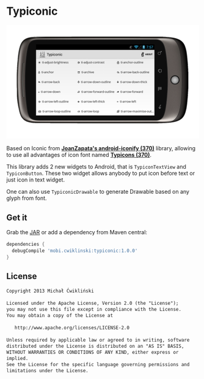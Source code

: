 Typiconic
=========

![](screen.png)

Based on Iconic from **[JoanZapata's android-iconify (370)](https://www.github.com/JoanZapata/android-iconify)** library, allowing to use all advantages of icon font named **[Typicons (370)](http://typicons.com/)**.

This library adds 2 new widgets to Android, that is ```TypiconTextView``` and ```TypiconButton```. These two widget allows anybody to put icon before text or just icon in text widget.

One can also use ```TypiconicDrawable``` to generate Drawable based on any glyph from font.

Get it
------
Grab the [JAR][1] or add a dependency from Maven central:

```groovy
dependencies {
  debugCompile 'mobi.cwiklinski:typiconic:1.0.0'
}
```
License
--------

    Copyright 2013 Michał Ćwikliński

    Licensed under the Apache License, Version 2.0 (the "License");
    you may not use this file except in compliance with the License.
    You may obtain a copy of the License at

       http://www.apache.org/licenses/LICENSE-2.0

    Unless required by applicable law or agreed to in writing, software
    distributed under the License is distributed on an "AS IS" BASIS,
    WITHOUT WARRANTIES OR CONDITIONS OF ANY KIND, either express or implied.
    See the License for the specific language governing permissions and
    limitations under the License.



 [1]: http://repository.sonatype.org/service/local/artifact/maven/redirect?r=central-proxy&g=mobi.cwiklinski&a=typiconic&v=LATEST&c=jar